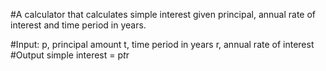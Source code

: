#A calculator that calculates simple interest given principal, annual rate of interest and time period in years.

#Input:
   p, principal amount
   t, time period in years
   r, annual rate of interest
#Output
   simple interest = p*t*r
